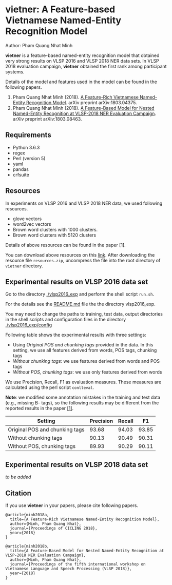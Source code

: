 # vietner: A Feature-based Vietnamese Named-Entity Recognition Model

Author: Pham Quang Nhat Minh

**vietner** is a feature-based named-entity recognition
model that obtained very strong results on VLSP 2016
and VLSP 2018 NER data sets. In VLSP 2018 evaluation
campaign, **vietner** obtained the first rank among
participant systems.

Details of the model and features used in the model
can be found in the following papers.

1. Pham Quang Nhat Minh (2018). [A Feature-Rich Vietnamese Named-Entity Recognition Model](https://arxiv.org/abs/1803.04375). arXiv preprint arXiv:1803.04375.
2. Pham Quang Nhat Minh (2018). [A Feature-Based Model for Nested Named-Entity Recognition at VLSP-2018 NER Evaluation Campaign](https://arxiv.org/abs/1803.08463). arXiv preprint arXiv:1803.08463.

## Requirements

- Python 3.6.3
- regex
- Perl (version 5)
- yaml
- pandas
- crfsuite

## Resources

In experiments on VLSP 2016 and VLSP 2018 NER data, we used following resources.

- glove vectors
- word2vec vectors
- Brown word clusters with 1000 clusters.
- Brown word clusters with 5120 clusters

Details of above resources can be found in the paper \[1\].

You can download above resources on this [link](https://drive.google.com/file/d/1q2mBfnHS29-Kkl1cOS68aJeLq-zD6v4X/view?usp=sharing). After downloading the
resource file `resources.zip`, uncompress the file into the root directory of
`vietner` directory.

## Experimental results on VLSP 2016 data set

Go to the directory [./vlsp2016_exp](./vlsp2016_exp) and perform the shell script `run.sh`.

For the details see the [README.md](./vlsp2016_exp/README.md) file the the directory vlsp2016_exp.

You may need to change the paths to training, test data, output directories
in the shell scripts and configuration files in the directory [./vlsp2016_exp/config](./vlsp2016_exp/config)

Following table shows the experimental results with three settings:

- Using *Original POS and chunking tags* provided in the data. In this setting,
we use all features derived from words, POS tags, chunking tags
- *Without chunking tags*: we use features derived from words and POS tags
- *Without POS, chunking tags*: we use only features derived from words

We use Precision, Recall, F1 as evaluation measures. These measures are calculated
using the perl script `conlleval`.

**Note**: we modified some annotation mistakes in the training and test data
(e.g., missing B- tags), so the following results may be different from
the reported results in the paper [\[1\]](https://arxiv.org/abs/1803.04375).

| Setting                      | Precision | Recall | F1   |
|--------------------------------|-----------|--------|------|
|Original POS and chunking tags  | 93.68     | 94.03  | 93.85 |
|Without chunking tags | 90.13 | 90.49 | 90.31 |
|Without POS, chunking tags | 89.93 | 90.29 | 90.11 |


## Experimental results on VLSP 2018 data set

*to be added*

## Citation

If you use **vietner** in your papers, please cite following papers.


```
@article{minh2018a,
  title={A Feature-Rich Vietnamese Named-Entity Recognition Model},
  author={Minh, Pham Quang Nhat},
  journal={Proceedings of CICLING 2018},
  year={2018}
}
```

```
@article{minh2018b,
  title={A Feature-Based Model for Nested Named-Entity Recognition at VLSP-2018 NER Evaluation Campaign},
  author={Minh, Pham Quang Nhat},
  journal={Proceedings of the fifth international workshop on Vietnamese Language and Speech Processing (VLSP 2018)},
  year={2018}
}
```


